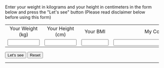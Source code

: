Enter your weight in kilograms and your height in centimeters in the form below and press the "Let's see" button (Please read disclaimer below before using this form)

<FORM NAME="BMI" method=POST>
<TABLE>
<TR>
<TD><DIV ALIGN=CENTER>Your Weight (kg)</DIV></TD>
<TD><DIV ALIGN=CENTER>Your Height (cm)</DIV></TD>
<TD><DIV ALIGN=CENTER>Your BMI</DIV></TD>
<TD><DIV ALIGN=CENTER>My Comment</DIV></TD>
</TR>

<TR>
<TD><INPUT TYPE=TEXT NAME=weight  SIZE=10 onFocus="this.form.weight.value=''"></TD>
<TD><INPUT TYPE=TEXT NAME=height  SIZE=10 onFocus="this.form.height.value=''"></TD>
<TD><INPUT TYPE=TEXT NAME=bmi     SIZE=8 ></TD>
<TD><INPUT TYPE=TEXT NAME=my_comment size=35></TD>
</TABLE>
<P>
<INPUT TYPE="button" VALUE="Let's see" onClick="computeform(this.form)">
<INPUT TYPE="reset"  VALUE="Reset" onClick="ClearForm(this.form)">
</FORM>
<HR>




<SCRIPT LANGUAGE="JAVASCRIPT">

function ClearForm(form){

    form.weight.value = "";
    form.height.value = "";
    form.bmi.value = "";
    form.my_comment.value = "";

}

function bmi(weight, height) {

          bmindx=weight/eval(height*height);
          return bmindx;
}

function checkform(form) {

       if (form.weight.value==null||form.weight.value.length==0 || form.height.value==null||form.height.value.length==0){
            alert("\nPlease complete the form first");
            return false;
       }

       else if (parseFloat(form.height.value) <= 0||
                parseFloat(form.height.value) >=500||
                parseFloat(form.weight.value) <= 0||
                parseFloat(form.weight.value) >=500){
                alert("\nReally know what you're doing? \nPlease enter values again. \nWeight in kilos and \nheight in cm");
                ClearForm(form);
                return false;
       }
       return true;

}

function computeform(form) {

       if (checkform(form)) {

       yourbmi=Math.round(bmi(form.weight.value, form.height.value/100));
       form.bmi.value=yourbmi;

       if (yourbmi >40) {
          form.my_comment.value="You are grossly obese, consult your physician!";
       }

       else if (yourbmi >30 && yourbmi <=40) {
          form.my_comment.value="Umm... You are obese, want some liposuction?";
       }

       else if (yourbmi >27 && yourbmi <=30) {
          form.my_comment.value="You are very fat, do something before it's too late";
       }

       else if (yourbmi >22 && yourbmi <=27) {
          form.my_comment.value="You are fat, need dieting and exercise";
       }

       else if (yourbmi >=21 && yourbmi <=22) {
          form.my_comment.value="I envy you. Keep it up!!";
       }

       else if (yourbmi >=18 && yourbmi <21) {
          form.my_comment.value="You are thin, eat more.";
       }

       else if (yourbmi >=16 && yourbmi <18) {
          form.my_comment.value="You are starving. Go Find some food!";
       }

       else if (yourbmi <16) {
          form.my_comment.value="You're grossly undernourished, need hospitalization ";
       }

       }
       return;
}
</SCRIPT>
